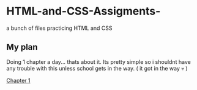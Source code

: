 # HTML-and-CSS-Assigments-
a bunch of files practicing HTML and CSS 

## My plan
Doing 1 chapter a day... thats about it. Its pretty simple so i shouldnt have any trouble with this unless school gets in the way. ( it got in the way :skull: )

[Chapter 1](https://github.com/SkullEmojee/HTML-and-CSS-Assigments-/blob/main/Assignment%20submission.html)
